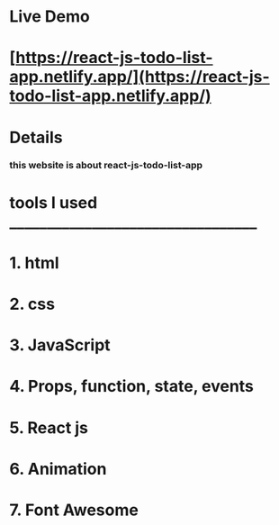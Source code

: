 
# Live Demo

# [https://react-js-todo-list-app.netlify.app/](https://react-js-todo-list-app.netlify.app/)


# __Details__

### this website is about react-js-todo-list-app

# tools I used  _________________________________

# 1. html
# 2. css
# 3. JavaScript
# 4. Props, function, state, events
# 5. React js 
# 6. Animation 
# 7. Font Awesome

     
  



